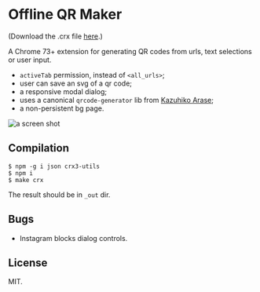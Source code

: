 # Offline QR Maker

(Download the .crx file
[here](http://gromnitsky.users.sourceforge.net/js/chrome/).)

A Chrome 73+ extension for generating QR codes from urls, text
selections or user input.

* `activeTab` permission, instead of `<all_urls>`;
* user can save an svg of a qr code;
* a responsive modal dialog;
* uses a canonical `qrcode-generator` lib from [Kazuhiko
  Arase](https://github.com/kazuhikoarase/qrcode-generator/tree/master/js);
* a non-persistent bg page.

![a screen shot](https://ultraimg.com/images/2019/04/17/ZcrT.png)

## Compilation

~~~
$ npm -g i json crx3-utils
$ npm i
$ make crx
~~~

The result should be in `_out` dir.

## Bugs

* Instagram blocks dialog controls.

## License

MIT.
